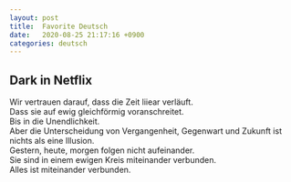 ```yaml
---
layout: post
title:  Favorite Deutsch
date:   2020-08-25 21:17:16 +0900
categories: deutsch
---
```

## Dark in Netflix
Wir vertrauen  darauf, dass die Zeit liiear verläuft.<br>
Dass sie auf ewig gleichförmig voranschreitet.<br>
Bis in die Unendlichkeit.<br>
Aber die Unterscheidung von Vergangenheit, Gegenwart und Zukunft ist nichts als eine Illusion.<br>
Gestern, heute, morgen folgen nicht aufeinander.<br>
Sie sind in einem ewigen Kreis miteinander verbunden.<br>
Alles ist miteinander verbunden.<br>